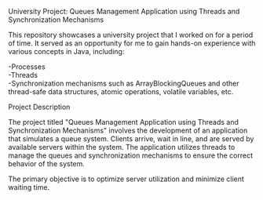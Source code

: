 University Project: Queues Management Application using Threads and Synchronization Mechanisms

This repository showcases a university project that I worked on for a period of time. It served as an opportunity for me to gain hands-on experience with various concepts in Java, including:

-Processes                                                                                            
-Threads                                                                                          
-Synchronization mechanisms such as ArrayBlockingQueues and other thread-safe data structures, atomic operations, volatile variables, etc.

Project Description

The project titled "Queues Management Application using Threads and Synchronization Mechanisms" involves the development of an application that simulates a queue system. Clients arrive, wait in line, and are served by available servers within the system. The application utilizes threads to manage the queues and synchronization mechanisms to ensure the correct behavior of the system.

The primary objective is to optimize server utilization and minimize client waiting time.
